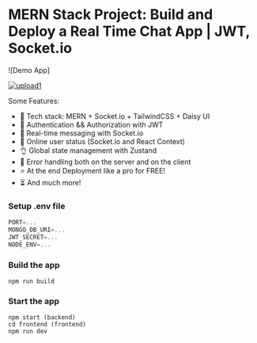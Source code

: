 # MERN Stack Project: Build and Deploy a Real Time Chat App | JWT, Socket.io

![Demo App]


<a href="https://ibb.co/r255392"><img src="https://i.ibb.co/tpYYzRp/upload1.png" alt="upload1" border="0"></a>



Some Features:

-   🌟 Tech stack: MERN + Socket.io + TailwindCSS + Daisy UI
-   🎃 Authentication && Authorization with JWT
-   👾 Real-time messaging with Socket.io
-   🚀 Online user status (Socket.io and React Context)
-   👌 Global state management with Zustand
-   🐞 Error handling both on the server and on the client
-   ⭐ At the end Deployment like a pro for FREE!
-   ⏳ And much more!

### Setup .env file

```js
PORT=...
MONGO_DB_URI=...
JWT_SECRET=...
NODE_ENV=...
```

### Build the app

```shell
npm run build
```

### Start the app

```shell
npm start (backend)
cd frontend (frontend)
npm run dev 
```
